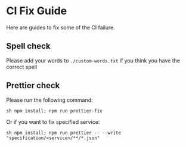 # CI Fix Guide

Here are guides to fix some of the CI failure.

## Spell check

Please add your words to `./custom-words.txt` if you think you have the correct spell

## Prettier check

Please run the following command:

`sh
npm install; npm run prettier-fix
`

Or if you want to fix specified service:

`sh
npm install; npm run prettier -- --write "specification/<service>/**/*.json"
`
